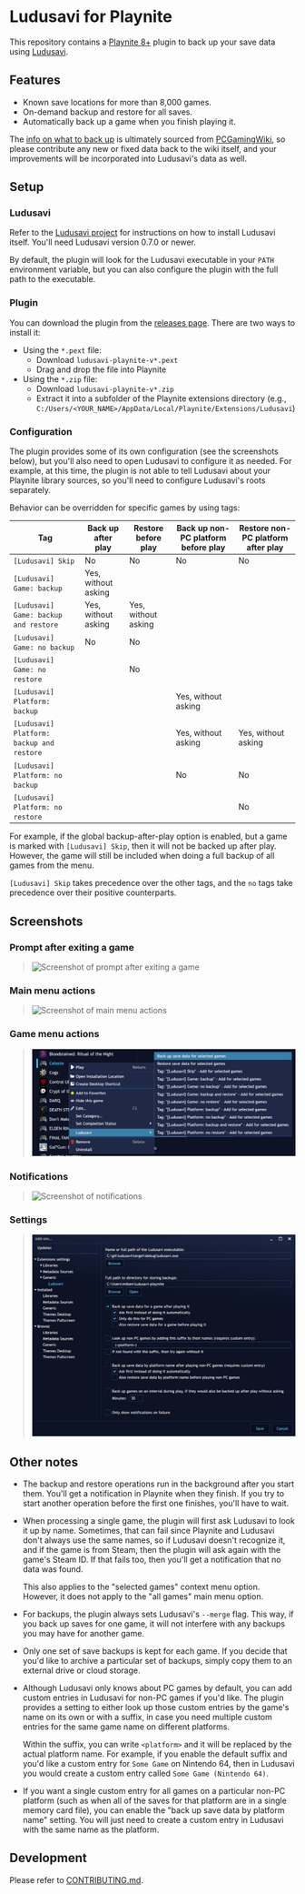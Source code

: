 # Ludusavi for Playnite
This repository contains a [Playnite 8+](https://playnite.link) plugin to
back up your save data using [Ludusavi](https://github.com/mtkennerly/ludusavi).

## Features
* Known save locations for more than 8,000 games.
* On-demand backup and restore for all saves.
* Automatically back up a game when you finish playing it.

The [info on what to back up](https://github.com/mtkennerly/ludusavi-manifest)
is ultimately sourced from [PCGamingWiki](https://www.pcgamingwiki.com/wiki/Home),
so please contribute any new or fixed data back to the wiki itself, and your
improvements will be incorporated into Ludusavi's data as well.

## Setup
### Ludusavi
Refer to the [Ludusavi project](https://github.com/mtkennerly/ludusavi)
for instructions on how to install Ludusavi itself. You'll need Ludusavi
version 0.7.0 or newer.

By default, the plugin will look for the Ludusavi executable in your `PATH`
environment variable, but you can also configure the plugin with the full
path to the executable.

### Plugin
You can download the plugin from the
[releases page](https://github.com/mtkennerly/ludusavi-playnite/releases).
There are two ways to install it:

* Using the `*.pext` file:
  * Download `ludusavi-playnite-v*.pext`
  * Drag and drop the file into Playnite
* Using the `*.zip` file:
  * Download `ludusavi-playnite-v*.zip`
  * Extract it into a subfolder of the Playnite extensions directory
    (e.g., `C:/Users/<YOUR_NAME>/AppData/Local/Playnite/Extensions/Ludusavi`)

### Configuration
The plugin provides some of its own configuration (see the screenshots below),
but you'll also need to open Ludusavi to configure it as needed. For example,
at this time, the plugin is not able to tell Ludusavi about your Playnite
library sources, so you'll need to configure Ludusavi's roots separately.

Behavior can be overridden for specific games by using tags:

| Tag                                       | Back up after play  | Restore before play | Back up non-PC platform before play | Restore non-PC platform after play |
|-------------------------------------------|---------------------|---------------------|-------------------------------------|------------------------------------|
| `[Ludusavi] Skip`                         | No                  | No                  | No                                  | No                                 |
| `[Ludusavi] Game: backup`                 | Yes, without asking |                     |                                     |                                    |
| `[Ludusavi] Game: backup and restore`     | Yes, without asking | Yes, without asking |                                     |                                    |
| `[Ludusavi] Game: no backup`              | No                  | No                  |                                     |                                    |
| `[Ludusavi] Game: no restore`             |                     | No                  |                                     |                                    |
| `[Ludusavi] Platform: backup`             |                     |                     | Yes, without asking                 |                                    |
| `[Ludusavi] Platform: backup and restore` |                     |                     | Yes, without asking                 | Yes, without asking                |
| `[Ludusavi] Platform: no backup`          |                     |                     | No                                  | No                                 |
| `[Ludusavi] Platform: no restore`         |                     |                     |                                     | No                                 |

For example, if the global backup-after-play option is enabled, but a game is
marked with `[Ludusavi] Skip`, then it will not be backed up after play.
However, the game will still be included when doing a full backup of all games from the menu.

`[Ludusavi] Skip` takes precedence over the other tags,
and the `no` tags take precedence over their positive counterparts.

## Screenshots
### Prompt after exiting a game
> ![Screenshot of prompt after exiting a game](docs/prompt.png)

### Main menu actions
> ![Screenshot of main menu actions](docs/actions.png)

### Game menu actions
> ![Screenshot of game menu actions](docs/actions-per-game.png)

### Notifications
> ![Screenshot of notifications](docs/notifications.png)

### Settings
> ![Screenshot of settings](docs/settings.png)

## Other notes
* The backup and restore operations run in the background after you start them.
  You'll get a notification in Playnite when they finish. If you try to start
  another operation before the first one finishes, you'll have to wait.
* When processing a single game, the plugin will first ask Ludusavi to look it
  up by name. Sometimes, that can fail since Playnite and Ludusavi don't always
  use the same names, so if Ludusavi doesn't recognize it, and if the game is
  from Steam, then the plugin will ask again with the game's Steam ID.
  If that fails too, then you'll get a notification that no data was found.

  This also applies to the "selected games" context menu option.
  However, it does not apply to the "all games" main menu option.
* For backups, the plugin always sets Ludusavi's `--merge` flag. This way,
  if you back up saves for one game, it will not interfere with any backups
  you may have for another game.
* Only one set of save backups is kept for each game. If you decide that
  you'd like to archive a particular set of backups, simply copy them to an
  external drive or cloud storage.
* Although Ludusavi only knows about PC games by default, you can add custom
  entries in Ludusavi for non-PC games if you'd like. The plugin provides a
  setting to either look up those custom entries by the game's name on its own
  or with a suffix, in case you need multiple custom entries for the same game
  name on different platforms.

  Within the suffix, you can write `<platform>` and it will be replaced by
  the actual platform name. For example, if you enable the default suffix and
  you'd like a custom entry for `Some Game` on Nintendo 64, then in Ludusavi
  you would create a custom entry called `Some Game (Nintendo 64)`.
* If you want a single custom entry for all games on a particular non-PC platform
  (such as when all of the saves for that platform are in a single memory card file),
  you can enable the "back up save data by platform name" setting. You will just need
  to create a custom entry in Ludusavi with the same name as the platform.

## Development
Please refer to [CONTRIBUTING.md](./CONTRIBUTING.md).
